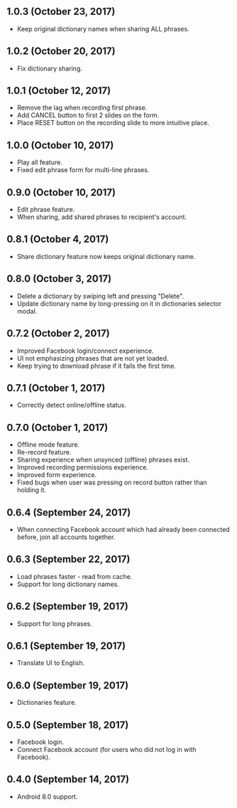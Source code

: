 ## 1.0.3 (October 23, 2017)

* Keep original dictionary names when sharing ALL phrases.

## 1.0.2 (October 20, 2017)

* Fix dictionary sharing.

## 1.0.1 (October 12, 2017)

* Remove the lag when recording first phrase.
* Add CANCEL button to first 2 slides on the form.
* Place RESET button on the recording slide to more intuitive place.

## 1.0.0 (October 10, 2017)

* Play all feature.
* Fixed edit phrase form for multi-line phrases.

## 0.9.0 (October 10, 2017)

* Edit phrase feature.
* When sharing, add shared phrases to recipient's account.

## 0.8.1 (October 4, 2017)

* Share dictionary feature now keeps original dictionary name.

## 0.8.0 (October 3, 2017)

* Delete a dictionary by swiping left and pressing "Delete".
* Update dictionary name by long-pressing on it in dictionaries selector modal.

## 0.7.2 (October 2, 2017)

* Improved Facebook login/connect experience.
* UI not emphasizing phrases that are not yet loaded.
* Keep trying to download phrase if it fails the first time.

## 0.7.1 (October 1, 2017)

* Correctly detect online/offline status.

## 0.7.0 (October 1, 2017)

* Offline mode feature.
* Re-record feature.
* Sharing experience when unsynced (offline) phrases exist.
* Improved recording permissions experience.
* Improved form experience.
* Fixed bugs when user was pressing on record button rather than holding it.

## 0.6.4 (September 24, 2017)

* When connecting Facebook account which had already been connected before, join all accounts together.

## 0.6.3 (September 22, 2017)

* Load phrases faster - read from cache.
* Support for long dictionary names.

## 0.6.2 (September 19, 2017)

* Support for long phrases.

## 0.6.1 (September 19, 2017)

* Translate UI to English.

## 0.6.0 (September 19, 2017)

* Dictionaries feature.

## 0.5.0 (September 18, 2017)

* Facebook login.
* Connect Facebook account (for users who did not log in with Facebook).

## 0.4.0 (September 14, 2017)

* Android 8.0 support.
